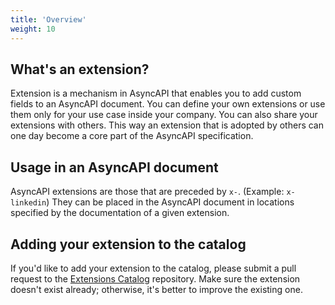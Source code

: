 ```yaml
---
title: 'Overview' 
weight: 10
---
```


## What's an extension?

Extension is a mechanism in AsyncAPI that enables you to add custom fields to an AsyncAPI document. You can define your own extensions or use them only for your use case inside your company. You can also share your extensions with others. This way an extension that is adopted by others can one day become a core part of the AsyncAPI specification.

## Usage in an AsyncAPI document
AsyncAPI extensions are those that are preceded by `x-`. (Example: `x-linkedin`) They can be placed in the AsyncAPI document in locations specified by the documentation of a given extension.

## Adding your extension to the catalog

If you'd like to add your extension to the catalog, please submit a pull request to the [Extensions Catalog](https://github.com/asyncapi/extensions-catalog) repository. Make sure the extension doesn't exist already; otherwise, it's better to improve the existing one.